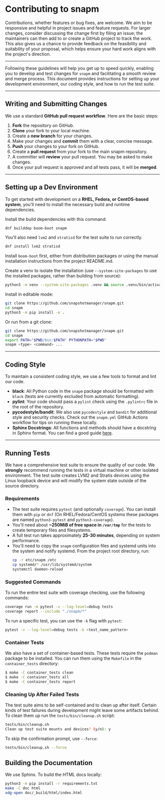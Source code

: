 # Contributing to snapm

Contributions, whether features or bug fixes, are welcome. We aim to be
responsive and helpful in project issues and feature requests. For
larger changes, consider discussing the change first by filing an issue;
the maintainers can then add to or create a GitHub project to track the
work. This also gives us a chance to provide feedback on the feasibility
and suitability of your proposal, which helps ensure your hard work
aligns with the project's direction.

-----

Following these guidelines will help you get up to speed quickly,
enabling you to develop and test changes for `snapm` and facilitating a
smooth review and merge process. This document provides instructions for
setting up your development environment, our coding style, and how to
run the test suite.

-----

## Writing and Submitting Changes

We use a standard **GitHub pull request workflow**. Here are the basic steps:

1.  **Fork** the repository on GitHub.
2.  **Clone** your fork to your local machine.
3.  Create a **new branch** for your changes.
4.  Make your changes and **commit** them with a clear, concise message.
5.  **Push** your changes to your fork on GitHub.
6.  Create a **pull request** from your fork to the main snapm repository.
7.  A committer will **review** your pull request. You may be asked to
    make changes.
8.  Once your pull request is approved and all tests pass, it will be
    **merged**.

-----

## Setting up a Dev Environment

To get started with development on a **RHEL, Fedora, or CentOS-based
system**, you'll need to install the necessary build and runtime
dependencies.

Install the build dependencies with this command:

```bash
dnf builddep boom-boot snapm
```

You'll also need `lvm2` and `stratisd` for the test suite to run
correctly.

```bash
dnf install lvm2 stratisd
```

Install ``boom-boot`` first, either from distribution packages or using
the manual installation instructions from the project README.md.

Create a venv to isolate the installation (use ``--system-site-packages``
to use the installed packages, rather than building from source):

```bash
python3 -m venv --system-site-packages .venv && source .venv/bin/activate
```

Install in editable mode:

```bash
git clone https://github.com/snapshotmanager/snapm.git
cd snapm
python3 -m pip install -e .
```

Or run from a git clone:

```bash
git clone https://github.com/snapshotmanager/snapm.git
cd snapm
export PATH="$PWD/bin:$PATH" PYTHONPATH="$PWD"
snapm <type> <command> ...
```

-----

## Coding Style

To maintain a consistent coding style, we use a few tools to format and
lint our code.

  * **black**: All Python code in the `snapm` package should be
    formatted with `black` (tests are currently excluded from automatic
    formatting).
  * **pylint**: Your code should pass a `pylint` check using the
    `.pylintrc` file in the root of the repository.
  * **pycodestyle/bandit**: We also use `pycodestyle` and `bandit` for
    additional style and security checks. Check out the `snapm.yml`
    GitHub Actions workflow for tips on running these locally.
  * **Sphinx Docstrings**: All functions and methods should have a
    docstring in Sphinx format. You can find a good guide
[here](https://sphinx-rtd-tutorial.readthedocs.io/en/latest/docstrings.html).

-----

## Running Tests

We have a comprehensive test suite to ensure the quality of our code. We
**strongly** recommend running the tests in a virtual machine or other
isolated environment. The test suite creates LVM2 and Stratis devices
using the Linux loopback device and will modify the system state outside
of the source directory.

### Requirements

  * The test suite requires `pytest` (and optionally `coverage`). You can
    install them with `pip` or `dnf` (On RHEL/Fedora/CentOS systems these
    packages are named `python3-pytest` and `python3-coverage`).
  * You'll need about **\~250MiB of free space in `/var/tmp`** for the
    tests to create temporary files and filesystems.
  * A full test run takes approximately **25-30 minutes**, depending on
    system performance.
  * You'll need to copy the `snapm` configuration files and systemd
    units into the system and notify systemd. From the project root
    directory, run:
    ```bash
    cp -r etc/snapm /etc
    cp systemd/* /usr/lib/systemd/system
    systemctl daemon-reload
    ```

### Suggested Commands

To run the entire test suite with coverage checking, use the following
commands:

```bash
coverage run -m pytest -v --log-level=debug tests
coverage report --include "./snapm/*"
```

To run a specific test, you can use the `-k` flag with `pytest`:

```bash
pytest -v --log-level=debug tests -k <test_name_pattern>
```

### Container Tests

We also have a set of container-based tests. These tests require the
`podman` package to be installed. You can run them using the `Makefile`
in the `container_tests` directory:

```bash
$ make -C container_tests clean
$ make -C container_tests all
$ make -C container_tests report
```

### Cleaning Up After Failed Tests

The test suite aims to be self-contained and to clean up after itself.
Certain kinds of test failures during development might leave some
artifacts behind. To clean them up run the `tests/bin/cleanup.sh`
script:

```bash
tests/bin/cleanup.sh
Clean up test suite mounts and devices? (y/n): y
```

To skip the confirmation prompt, use `--force`:

```bash
tests/bin/cleanup.sh --force
```

## Building the Documentation

We use Sphinx. To build the HTML docs locally:

```bash
python3 -m pip install -r requirements.txt
make -C doc html
xdg-open doc/_build/html/index.html
```
